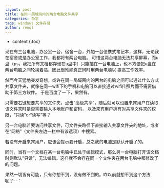 ```yaml
---
layout: post
title: 在同一局域网内的两台电脑文件共享
categories: 杂学
tags: windows 文件存储
author: renql
---
```


* content
{:toc}

现在有三台电脑，办公室一台，宿舍一台，外加一台便携式笔记本，这样，无论我在宿舍或是办公室工作，我都将有两台电脑。
可惜这两台电脑无法共享屏幕，而u盘（ps，我把所有文档都存储在u盘中）只能插在一台电脑上，也不方便把u盘在两台电脑之间轮换着插，因此很难能真正同时用两台电脑以
提高工作效率。   

然而今天猛地突发奇想，或许在同一局域网内的两台的电脑之间可以通过什么方式共享文件夹，就像在同一wifi下的手机和电脑可以直接通过wifi传照片而不需要借助于第三方软件。
于是百度了一下，果然有。




只需要右键想要共享的文件夹，点击“高级共享”，随后就可以设置来宾用户在读取该文件夹时是否需要输入本地账户和密码，
以及来宾用户拥有对共享文件夹的权限，“只读”or“读写”等？

另一台电脑若要访问共享文件，可文件夹路径下直接输入共享文件夹的地址，或者在“网络”（文件夹左边一栏中有该选项）中搜索。

若没有开启来宾用户，应该会提示要开启，总之我的电脑是默认开启了的。

同时，当有一个文档在某一台电脑中已处于编辑模式，那么另一台电脑打开该文档时则默认“只读”，无法编辑。这样就不会存在同一个文件夹在两台电脑中都修改了的问题。

果然一切皆有可能，只有你想不到，没有做不到的。咋以前就想不到这个方法呢？--：
